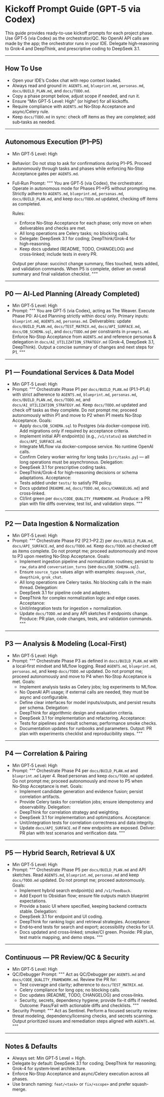 # Kickoff Prompt Guide (GPT‑5 via Codex)

This guide provides ready-to-use kickoff prompts for each project phase. Use GPT‑5 (via Codex) as the orchestrator/QC. No OpenAI API calls are made by the app; the orchestrator runs in your IDE. Delegate high‑reasoning to Grok‑4 and DeepThink, and prescriptive coding to DeepSeek 3.1.

---

## How To Use

- Open your IDE’s Codex chat with repo context loaded.
- Always read and ground in: `AGENTS.md`, `blueprint.md`, `personas.md`, `docs/BUILD_PLAN.md`, and `docs/TODO.md`.
- Copy a phase prompt below, adjust scope if needed, and run it.
- Ensure “Min GPT‑5 Level: High” (or higher) for all kickoffs.
- Require compliance with `AGENTS.md` No‑Stop Acceptance and async/Celery rule.
- Keep `docs/TODO.md` in sync: check off items as they are completed; add sub‑tasks as needed.

---

## Autonomous Execution (P1–P5)

- Min GPT‑5 Level: High
- Behavior: Do not stop to ask for confirmations during P1–P5. Proceed autonomously through tasks and phases while enforcing No‑Stop Acceptance gates per `AGENTS.md`.
- Full‑Run Prompt:
  """
  You are GPT‑5 (via Codex), the orchestrator. Operate in autonomous mode for Phases P1→P5 without prompting me. Strictly adhere to `AGENTS.md`, `blueprint.md`, `personas.md`, `docs/BUILD_PLAN.md`, and keep `docs/TODO.md` updated, checking off items as completed.

  Rules:

  - Enforce No‑Stop Acceptance for each phase; only move on when deliverables and checks are met.
  - All long operations are Celery tasks; no blocking calls.
  - Delegate: DeepSeek 3.1 for coding; DeepThink/Grok‑4 for high‑reasoning.
  - Keep docs updated (README, TODO, CHANGELOG) and cross‑linked; include tests in every PR.

  Output per phase: succinct change summary, files touched, tests added, and validation commands. When P5 is complete, deliver an overall summary and final validation checklist.
  """

---

## P0 — AI‑Led Planning (Already Completed)

- Min GPT‑5 Level: High
- Prompt:
  """
  You are GPT‑5 (via Codex), acting as The Weaver. Execute Phase P0: AI‑Led Planning strictly within docs/ only. Primary inputs: `blueprint.md`, `AGENTS.md`, `personas.md`.
  Deliverables: update `docs/BUILD_PLAN.md`, `docs/TEST_MATRIX.md`, `docs/API_SURFACE.md`, `docs/DB_SCHEMA.sql`, and `docs/TODO.md` per constraints in `prompts.md`.
  Enforce No‑Stop Acceptance from `AGENTS.md` and reference personas & delegation in `docs/AI_UTILIZATION_STRATEGY.md` (Grok‑4, DeepSeek 3.1, DeepThink).
  Output a concise summary of changes and next steps for P1.
  """

---

## P1 — Foundational Services & Data Model

- Min GPT‑5 Level: High
- Prompt:
  """
  Orchestrate Phase P1 per `docs/BUILD_PLAN.md` (P1.1–P1.4) with strict adherence to `AGENTS.md`, `blueprint.md`, `personas.md`, `docs/BUILD_PLAN.md`, `docs/TODO.md`, and `docs/AI_UTILIZATION_STRATEGY.md`.
  Keep `docs/TODO.md` updated and check off tasks as they complete. Do not prompt me; proceed autonomously within P1 and move to P2 when P1 meets No‑Stop Acceptance.
  Goals:
  - Apply `docs/DB_SCHEMA.sql` to Postgres (via docker-compose init). Add migrations only if required by acceptance criteria.
  - Implement initial API endpoint(s) (e.g., `/v1/status`) as sketched in `docs/API_SURFACE.md`.
  - Integrate MLflow via docker-compose service. No runtime OpenAI calls.
  - Confirm Celery worker wiring for long tasks (`src/tasks.py`) — all long operations must be asynchronous.
    Delegation:
  - DeepSeek 3.1 for prescriptive coding tasks.
  - DeepThink/Grok‑4 for high‑reasoning decisions or schema adaptations.
    Acceptance:
  - Tests added under `tests/` to satisfy PR policy.
  - Docs updated (`README.md`, `docs/TODO.md`, `docs/CHANGELOG.md`) and cross‑linked.
  - CI/lint green per `docs/CODE_QUALITY_FRAMEWORK.md`.
    Produce: a PR plan with file diffs overview, test list, and validation steps.
    """

---

## P2 — Data Ingestion & Normalization

- Min GPT‑5 Level: High
- Prompt:
  """
  Orchestrate Phase P2 (P2.1–P2.2) per `docs/BUILD_PLAN.md`, `docs/API_SURFACE.md`, and `docs/TODO.md`. Keep `docs/TODO.md` checked off as items complete. Do not prompt me; proceed autonomously and move to P3 upon meeting No‑Stop Acceptance.
  Goals:
  - Implement ingestion pipeline and normalization routines; persist to `raw_data` and `conversation_turns` (see `docs/DB_SCHEMA.sql`).
  - Ensure `source_type` values align with examples: `deepseek_chat`, `deepthink`, `grok_chat`.
  - All long operations are Celery tasks. No blocking calls in the main thread.
    Delegation:
  - DeepSeek 3.1 for pipeline code and adapters.
  - DeepThink for complex normalization logic and edge cases.
    Acceptance:
  - Unit/integration tests for ingestion + normalization.
  - Update `docs/TODO.md` and any API sketches if endpoints change.
    Produce: PR plan, code changes, tests, and validation commands.
    """

---

## P3 — Analysis & Modeling (Local‑First)

- Min GPT‑5 Level: High
- Prompt:
  """
  Orchestrate Phase P3 as defined in `docs/BUILD_PLAN.md` with a local‑first mindset and MLflow logging. Read `AGENTS.md`, `blueprint.md`, `personas.md`, and keep `docs/TODO.md` updated. Do not prompt me; proceed autonomously and move to P4 when No‑Stop Acceptance is met.
  Goals:
  - Implement analysis tasks as Celery jobs; log experiments to MLflow.
  - No OpenAI API usage; if external calls are needed, they must be async and configurable.
  - Define clear interfaces for model inputs/outputs, and persist results per schema.
    Delegation:
  - DeepThink for algorithmic design and evaluation criteria.
  - DeepSeek 3.1 for implementation and refactoring.
    Acceptance:
  - Tests for pipelines and result schemas; performance smoke checks.
  - Documentation updates for runbooks and parameters.
    Output: PR plan with experiments checklist and reproducibility steps.
    """

---

## P4 — Correlation & Pairing

- Min GPT‑5 Level: High
- Prompt:
  """
  Orchestrate Phase P4 per `docs/BUILD_PLAN.md` and `blueprint.md` Layer 4. Read personas and keep `docs/TODO.md` updated. Do not prompt me; proceed autonomously and move to P5 when No‑Stop Acceptance is met.
  Goals:
  - Implement candidate generation and evidence fusion; persist correlation artifacts.
  - Provide Celery tasks for correlation jobs; ensure idempotency and observability.
    Delegation:
  - DeepThink for correlation strategy and weighting.
  - DeepSeek 3.1 for implementation and optimizations.
    Acceptance:
  - Unit/integration tests for correlation correctness and data integrity.
  - Update `docs/API_SURFACE.md` if new endpoints are exposed.
    Deliver: PR plan with test scenarios and verification data.
    """

---

## P5 — Hybrid Search, Retrieval & UX

- Min GPT‑5 Level: High
- Prompt:
  """
  Orchestrate Phase P5 per `docs/BUILD_PLAN.md` and API sketches. Read `AGENTS.md`, `blueprint.md`, `personas.md` and keep `docs/TODO.md` updated. Do not prompt me; proceed autonomously.
  Goals:
  - Implement hybrid search endpoint(s) and `/v1/feedback`.
  - Add Export to Obsidian flow; ensure file outputs match blueprint expectations.
  - Provide a basic UI where specified, keeping backend contracts stable.
    Delegation:
  - DeepSeek 3.1 for endpoint and UI coding.
  - DeepThink for ranking logic and retrieval strategies.
    Acceptance:
  - End‑to‑end tests for search and export; accessibility checks for UI.
  - Docs updated and cross‑linked; smoke/CI green.
    Provide: PR plan, test matrix mapping, and demo steps.
    """

---

## Continuous — PR Review/QC & Security

- Min GPT‑5 Level: High
- QC/Debugger Prompt:
  """
  Act as QC/Debugger per `AGENTS.md` and `docs/CODE_QUALITY_FRAMEWORK.md`. Review the PR for:
  - Test coverage and clarity; adherence to `docs/TEST_MATRIX.md`.
  - Celery compliance for long ops; no blocking calls.
  - Doc updates (README, TODO, CHANGELOG) and cross‑links.
  - Security, secrets, dependency hygiene; provide fix-it diffs if needed.
    Outcome: Pass/Fail with actionable diffs and checklists.
    """
- Security Prompt:
  """
  Act as Sentinel. Perform a focused security review: threat modeling, dependency/licensing checks, and secrets scanning. Output prioritized issues and remediation steps aligned with `AGENTS.md`.
  """

---

## Notes & Defaults

- Always set: Min GPT‑5 Level = High.
- Delegate by default: DeepSeek 3.1 for coding; DeepThink for reasoning; Grok‑4 for system‑level architecture.
- Enforce No‑Stop Acceptance and async/Celery execution across all phases.
- Use branch naming: `feat/<task>` or `fix/<scope>` and prefer squash-merge.
